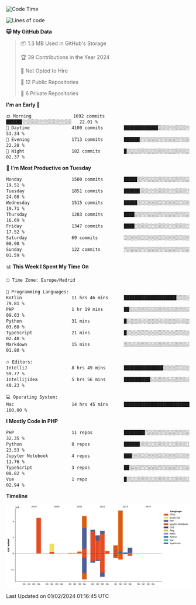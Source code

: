 <!--START_SECTION:waka-->
![Code Time](http://img.shields.io/badge/Code%20Time-23%20hrs%2015%20mins-blue)

![Lines of code](https://img.shields.io/badge/From%20Hello%20World%20I%27ve%20Written-26.1%20million%20lines%20of%20code-blue)

**🐱 My GitHub Data** 

> 📦 1.3 MB Used in GitHub's Storage 
 > 
> 🏆 39 Contributions in the Year 2024
 > 
> 🚫 Not Opted to Hire
 > 
> 📜 12 Public Repositories 
 > 
> 🔑 6 Private Repositories 
 > 
**I'm an Early 🐤** 

```text
🌞 Morning                1692 commits        ██████░░░░░░░░░░░░░░░░░░░   22.01 % 
🌆 Daytime                4100 commits        █████████████░░░░░░░░░░░░   53.34 % 
🌃 Evening                1713 commits        ██████░░░░░░░░░░░░░░░░░░░   22.28 % 
🌙 Night                  182 commits         █░░░░░░░░░░░░░░░░░░░░░░░░   02.37 % 
```
📅 **I'm Most Productive on Tuesday** 

```text
Monday                   1500 commits        █████░░░░░░░░░░░░░░░░░░░░   19.51 % 
Tuesday                  1851 commits        ██████░░░░░░░░░░░░░░░░░░░   24.08 % 
Wednesday                1515 commits        █████░░░░░░░░░░░░░░░░░░░░   19.71 % 
Thursday                 1283 commits        ████░░░░░░░░░░░░░░░░░░░░░   16.69 % 
Friday                   1347 commits        ████░░░░░░░░░░░░░░░░░░░░░   17.52 % 
Saturday                 69 commits          ░░░░░░░░░░░░░░░░░░░░░░░░░   00.90 % 
Sunday                   122 commits         ░░░░░░░░░░░░░░░░░░░░░░░░░   01.59 % 
```


📊 **This Week I Spent My Time On** 

```text
🕑︎ Time Zone: Europe/Madrid

💬 Programming Languages: 
Kotlin                   11 hrs 46 mins      ████████████████████░░░░░   79.81 % 
PHP                      1 hr 19 mins        ██░░░░░░░░░░░░░░░░░░░░░░░   09.03 % 
Python                   31 mins             █░░░░░░░░░░░░░░░░░░░░░░░░   03.60 % 
TypeScript               21 mins             █░░░░░░░░░░░░░░░░░░░░░░░░   02.40 % 
Markdown                 15 mins             ░░░░░░░░░░░░░░░░░░░░░░░░░   01.80 % 

🔥 Editors: 
IntelliJ                 8 hrs 49 mins       ███████████████░░░░░░░░░░   59.77 % 
Intellijidea             5 hrs 56 mins       ██████████░░░░░░░░░░░░░░░   40.23 % 

💻 Operating System: 
Mac                      14 hrs 45 mins      █████████████████████████   100.00 % 
```

**I Mostly Code in PHP** 

```text
PHP                      11 repos            ████████░░░░░░░░░░░░░░░░░   32.35 % 
Python                   8 repos             ██████░░░░░░░░░░░░░░░░░░░   23.53 % 
Jupyter Notebook         4 repos             ███░░░░░░░░░░░░░░░░░░░░░░   11.76 % 
TypeScript               3 repos             ██░░░░░░░░░░░░░░░░░░░░░░░   08.82 % 
Vue                      1 repo              █░░░░░░░░░░░░░░░░░░░░░░░░   02.94 % 
```



**Timeline**

![Lines of Code chart](https://raw.githubusercontent.com/danisoronellas/danisoronellas/main/assets/bar_graph.png)


 Last Updated on 01/02/2024 01:16:45 UTC
<!--END_SECTION:waka-->
